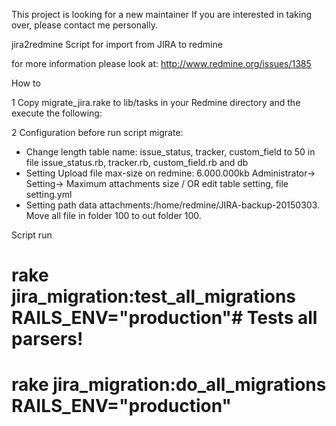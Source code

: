 This project is looking for a new maintainer
If you are interested in taking over, please contact me personally.

jira2redmine
Script for import from JIRA to redmine

for more information please look at: http://www.redmine.org/issues/1385

How to

1 Copy migrate_jira.rake to lib/tasks in your Redmine directory and the execute the following:

2 Configuration before run script migrate:
- Change length table name: issue_status, tracker, custom_field to 50 in file issue_status.rb, tracker.rb, custom_field.rb and db
- Setting Upload file max-size on redmine: 6.000.000kb Administrator-> Setting-> Maximum attachments size / OR edit table setting, file setting.yml
- Setting path data attachments:/home/redmine/JIRA-backup-20150303. Move all file in folder 100 to out folder 100.
 

Script run

# rake jira_migration:test_all_migrations RAILS_ENV="production"# Tests all parsers!
# rake jira_migration:do_all_migrations RAILS_ENV="production"
